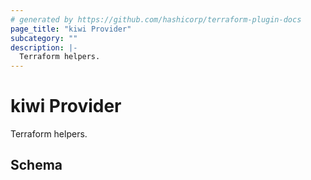 ```yaml
---
# generated by https://github.com/hashicorp/terraform-plugin-docs
page_title: "kiwi Provider"
subcategory: ""
description: |-
  Terraform helpers.
---
```


# kiwi Provider

Terraform helpers.



<!-- schema generated by tfplugindocs -->
## Schema
